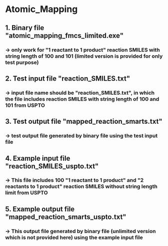 # Atomic_Mapping

## 1. Binary file "atomic_mapping_fmcs_limited.exe" 
###    -> only work for "1 reactant to 1 product" reaction SMILES with string length of 100 and 101 (limited version is provided for only test purpose)
##
## 2. Test input file "reaction_SMILES.txt"
###    -> input file name should be "reaction_SMILES.txt", in which the file includes reaction SMILES with string length of 100 and 101 from USPTO
##
## 3. Test output file "mapped_reaction_smarts.txt"
###    -> test output file generated by binary file using the test input file 
##
## 4. Example input file "reaction_SMILES_uspto.txt"
###    -> This file includes 100 "1 reactant to 1 product" and "2 reactants to 1 product" reaction SMILES without string length limit from USPTO
##
## 5. Example output file "mapped_reaction_smarts_uspto.txt"
###    -> This output file generated by binary file (unlimited version which is not provided here) using the example input file
